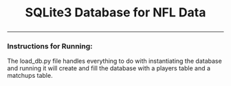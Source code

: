 # <p style="text-align: center;">SQLite3 Database for NFL Data</p>
---
### Instructions for Running:
The load_db.py file handles everything to do with instantiating the database and running it will create and fill the database with a players table and a matchups table.